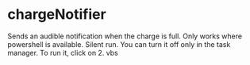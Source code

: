 # chargeNotifier
Sends an audible notification when the charge is full. 
Only works where powershell is available.
Silent run.
You can turn it off only in the task manager.
To run it, click on 2. vbs
